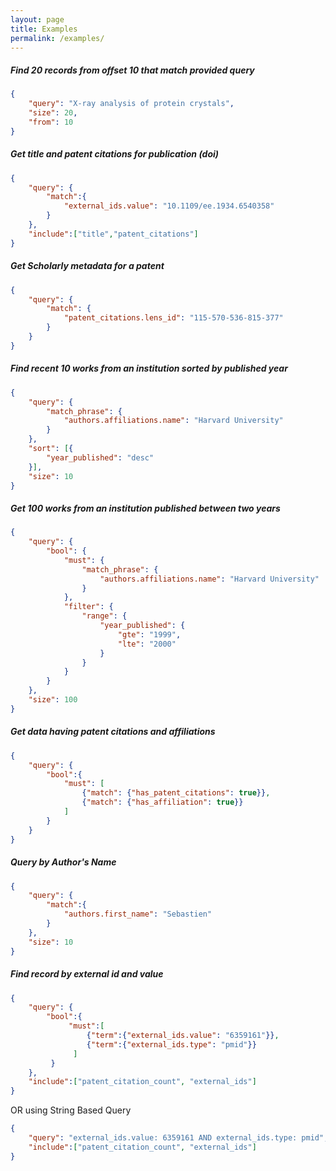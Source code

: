```yaml
---
layout: page
title: Examples
permalink: /examples/
---
```

##### Find 20 records from offset 10 that match provided query
```json
{
    "query": "X-ray analysis of protein crystals",
    "size": 20,
    "from": 10
}
```

##### Get title and patent citations for publication (doi)
```json
{
    "query": {
    	"match":{
    		"external_ids.value": "10.1109/ee.1934.6540358"
    	}
    },
    "include":["title","patent_citations"]
}
```
##### Get Scholarly metadata for a patent
```json
{
	"query": {
		"match": {
			"patent_citations.lens_id": "115-570-536-815-377"
		}
	}
}
```

##### Find recent 10 works from an institution sorted by published year

```json
{
	"query": {
		"match_phrase": {
			"authors.affiliations.name": "Harvard University"
		}
	},
	"sort": [{
		"year_published": "desc"
	}],
	"size": 10
}
```

##### Get 100 works from an institution published between two years
```json
{
	"query": {
		"bool": {
			"must": {
				"match_phrase": {
					"authors.affiliations.name": "Harvard University"
				}
			},
			"filter": {
				"range": {
					"year_published": {
						"gte": "1999",
						"lte": "2000"
					}
				}
			}
		}
	},
	"size": 100
}
```

##### Get data having patent citations and affiliations
```json
{
    "query": {
        "bool":{
            "must": [
                {"match": {"has_patent_citations": true}},
                {"match": {"has_affiliation": true}}
            ]
        }
    }
}
```

##### Query by Author's Name

```json
{
    "query": {
    	"match":{
    		"authors.first_name": "Sebastien"
    	}
    },
    "size": 10
}
```

##### Find record by external id and value
```json
{
    "query": {
        "bool":{
             "must":[
                 {"term":{"external_ids.value": "6359161"}},
                 {"term":{"external_ids.type": "pmid"}}
              ]
         }
    },
    "include":["patent_citation_count", "external_ids"]
}
```

OR using String Based Query

```json
{
    "query": "external_ids.value: 6359161 AND external_ids.type: pmid",
    "include":["patent_citation_count", "external_ids"]
}
```
